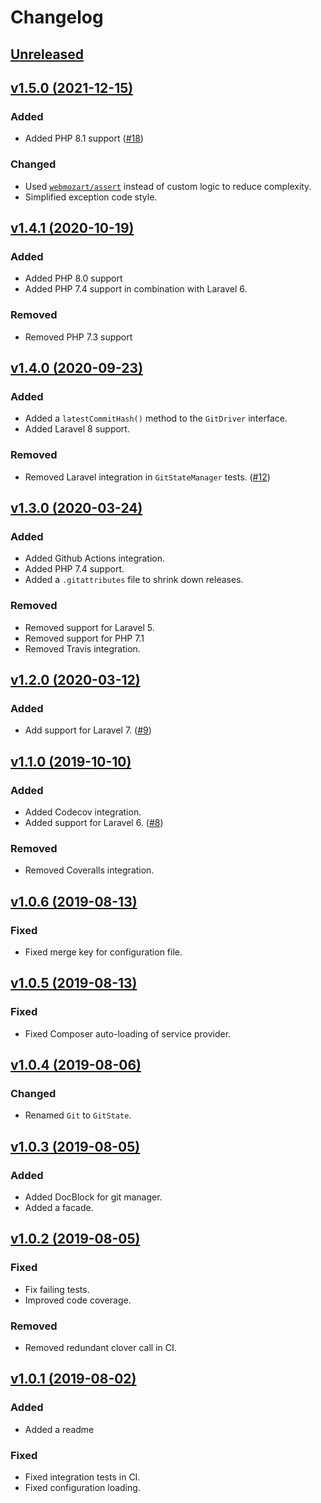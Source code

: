 # Changelog

## [Unreleased](https://github.com/markwalet/laravel-git-state/compare/v1.4.0...master)

## [v1.5.0 (2021-12-15)](https://github.com/markwalet/laravel-git-state/compare/v1.4.1...v1.5.0)

### Added
- Added PHP 8.1 support ([#18](https://github.com/markwalet/laravel-git-state/issues/18))

### Changed
- Used [`webmozart/assert`](https://github.com/webmozarts/assert) instead of custom logic to reduce complexity.
- Simplified exception code style.

## [v1.4.1 (2020-10-19)](https://github.com/markwalet/laravel-git-state/compare/v1.4.0...v1.4.1)

### Added
- Added PHP 8.0 support
- Added PHP 7.4 support in combination with Laravel 6.

### Removed
- Removed PHP 7.3 support

## [v1.4.0 (2020-09-23)](https://github.com/markwalet/laravel-git-state/compare/v1.3.0...v1.4.0)

### Added
- Added a `latestCommitHash()` method to the `GitDriver` interface.
- Added Laravel 8 support.

### Removed
- Removed Laravel integration in `GitStateManager` tests. ([#12](https://github.com/markwalet/laravel-git-state/issues/12))

## [v1.3.0 (2020-03-24)](https://github.com/markwalet/laravel-git-state/compare/v1.2.0...v1.3.0)

### Added
- Added Github Actions integration.
- Added PHP 7.4 support.
- Added a `.gitattributes` file to shrink down releases.
 
### Removed
- Removed support for Laravel 5.
- Removed support for PHP 7.1
- Removed Travis integration.

## [v1.2.0 (2020-03-12)](https://github.com/markwalet/laravel-git-state/compare/v1.1.0...v1.2.0)

### Added
- Add support for Laravel 7. ([#9](https://github.com/markwalet/laravel-git-state/issues/9))

## [v1.1.0 (2019-10-10)](https://github.com/markwalet/laravel-git-state/compare/v1.0.6...v1.1.0)

### Added
- Added Codecov integration.
- Added support for Laravel 6. ([#8](https://github.com/markwalet/laravel-git-state/issues/8))

### Removed
- Removed Coveralls integration.

## [v1.0.6 (2019-08-13)](https://github.com/markwalet/laravel-git-state/compare/v1.0.5...v1.0.6)

### Fixed
- Fixed merge key for configuration file.

## [v1.0.5 (2019-08-13)](https://github.com/markwalet/laravel-git-state/compare/v1.0.4...v1.0.5)

### Fixed
- Fixed Composer auto-loading of service provider.

## [v1.0.4 (2019-08-06)](https://github.com/markwalet/laravel-git-state/compare/v1.0.3...v1.0.4)

### Changed
- Renamed `Git` to `GitState`.

## [v1.0.3 (2019-08-05)](https://github.com/markwalet/laravel-git-state/compare/v1.0.2...v1.0.3)

### Added
- Added DocBlock for git manager.
- Added a facade.

## [v1.0.2 (2019-08-05)](https://github.com/markwalet/laravel-git-state/compare/v1.0.1...v1.0.2)

### Fixed
- Fix failing tests.
- Improved code coverage.

### Removed
- Removed redundant clover call in CI.

## [v1.0.1 (2019-08-02)](https://github.com/markwalet/laravel-git-state/compare/v1.0.0...v1.0.1)

### Added
- Added a readme

### Fixed
- Fixed integration tests in CI.
- Fixed configuration loading.
